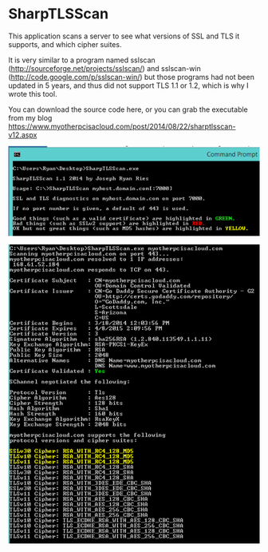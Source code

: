 SharpTLSScan
============

This application scans a server to see what versions of SSL and TLS it supports, and which cipher suites.

It is very similar to a program named sslscan (http://sourceforge.net/projects/sslscan/) and sslscan-win (http://code.google.com/p/sslscan-win/) but those programs had not been updated in 5 years, and thus did not support TLS 1.1 or 1.2, which is why I wrote this tool.

You can download the source code here, or you can grab the executable from my blog https://www.myotherpcisacloud.com/post/2014/08/22/sharptlsscan-v12.aspx

![Screenshot](./screen1.PNG)

![Screenshot](./screen2.PNG)
